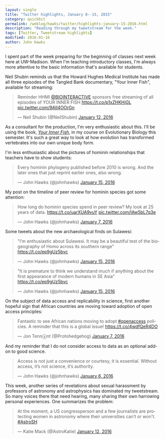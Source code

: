 ```yaml
---
layout: single
title: "Twitter highlights, January 8--15, 2015"
category: quickbit
permalink: /weblog/hawks/twitter/highlights-january-15-2016.html
description: "Reading through my tweetstream for the week."
tags: [Twitter, Tweetstream highlights]
modified: 2016-01-16
author: John Hawks
---
```


I spent part of the week preparing for the beginning of classes next week here at UW-Madison. When I'm teaching introductory classes, I'm always more attentive to the basic information that's available for students. 

Neil Shubin reminds us that the Howard Hughes Medical Institute has made all three episodes of the Tangled Bank documentary, "Your Inner Fish", available for streaming: 

<blockquote class="twitter-tweet" data-partner="tweetdeck"><p lang="en" dir="ltr">Reminder HHMI  <a href="https://twitter.com/BIOINTERACTIVE">@BIOINTERACTIVE</a> sponsors free streaming of all episodes of YOUR INNER FISH <a href="https://t.co/p1xZHKHjGL">https://t.co/p1xZHKHjGL</a> <a href="https://t.co/9AII4OOrGn">pic.twitter.com/9AII4OOrGn</a></p>&mdash; Neil Shubin (@NeilShubin) <a href="https://twitter.com/NeilShubin/status/686954150551252992">January 12, 2016</a></blockquote>
<script async src="//platform.twitter.com/widgets.js" charset="utf-8"></script>

As a consultant for the production, I'm very enthusiastic about this. I'll be using the book, <a rel="nofollow" href="http://www.amazon.com/gp/product/0307277453/ref=as_li_tl?ie=UTF8&camp=1789&creative=390957&creativeASIN=0307277453&linkCode=as2&tag=johnhawksanth-20&linkId=ZIP4NT3FTNMQVCNW"><em>Your Inner Fish</em></a>, in my course on Evolutionary Biology this semester. It's such a great way to look at how evolution has transformed vertebrates into our own unique body form. 


I'm less enthusiastic about the pictures of hominin relationships that teachers have to show students:


<blockquote class="twitter-tweet" data-partner="tweetdeck"><p lang="en" dir="ltr">Every hominin phylogeny published before 2010 is wrong. And the later ones that just reprint earlier ones, also wrong.</p>&mdash; John Hawks (@johnhawks) <a href="https://twitter.com/johnhawks/status/688113045529210880">January 15, 2016</a></blockquote>
<script async src="//platform.twitter.com/widgets.js" charset="utf-8"></script>





My post on the timeline of peer review for hominin species got some attention: 

<blockquote class="twitter-tweet" data-partner="tweetdeck"><p lang="en" dir="ltr">How long do hominin species spend in peer review? My look at 25 years of data.  <a href="https://t.co/uarXUA9vuY">https://t.co/uarXUA9vuY</a> <a href="https://t.co/IAw5bL7q3e">pic.twitter.com/IAw5bL7q3e</a></p>&mdash; John Hawks (@johnhawks) <a href="https://twitter.com/johnhawks/status/684930002702450688">January 7, 2016</a></blockquote>
<script async src="//platform.twitter.com/widgets.js" charset="utf-8"></script>




Some tweets about the new archaeological finds on Sulawesi:

<blockquote class="twitter-tweet" data-partner="tweetdeck"><p lang="en" dir="ltr">&quot;I’m enthusiastic about Sulawesi. It may be a beautiful test of the biogeography of Homo across its southern range&quot; <a href="https://t.co/ep9gUz5bvc">https://t.co/ep9gUz5bvc</a></p>&mdash; John Hawks (@johnhawks) <a href="https://twitter.com/johnhawks/status/688107125856288768">January 15, 2016</a></blockquote>
<script async src="//platform.twitter.com/widgets.js" charset="utf-8"></script>

<blockquote class="twitter-tweet" data-partner="tweetdeck"><p lang="en" dir="ltr">&quot;It is premature to think we understand much if anything about the first appearance of modern humans in SE Asia&quot; <a href="https://t.co/ep9gUz5bvc">https://t.co/ep9gUz5bvc</a></p>&mdash; John Hawks (@johnhawks) <a href="https://twitter.com/johnhawks/status/688106664923238400">January 15, 2016</a></blockquote>
<script async src="//platform.twitter.com/widgets.js" charset="utf-8"></script>






On the subject of data access and replicability in science, first another hopeful sign that African countries are moving toward adoption of open access principles: 

<blockquote class="twitter-tweet" data-partner="tweetdeck"><p lang="en" dir="ltr">Fantastic to see African nations moving to adopt <a href="https://twitter.com/hashtag/openaccess?src=hash">#openaccess</a> policies. A reminder that this is a global issue! <a href="https://t.co/4wdfQeR4DO">https://t.co/4wdfQeR4DO</a></p>&mdash; Jon Tennⓐnt (@Protohedgehog) <a href="https://twitter.com/Protohedgehog/status/685036159815122944">January 7, 2016</a></blockquote>
<script async src="//platform.twitter.com/widgets.js" charset="utf-8"></script>

And my reminder that I do not consider access to data as an optional add-on to good science. 

<blockquote class="twitter-tweet" data-partner="tweetdeck"><p lang="en" dir="ltr">Access is not just a convenience or courtesy, it is essential. Without access, it’s not science, it’s authority.</p>&mdash; John Hawks (@johnhawks) <a href="https://twitter.com/johnhawks/status/684583273205510144">January 6, 2016</a></blockquote>
<script async src="//platform.twitter.com/widgets.js" charset="utf-8"></script>


This week, another series of revelations about sexual harassment by professors of astronomy and astrophysics has dominated my tweetstream. So many voices there that need hearing, many sharing their own harrowing personal experiences. One summarizes the problem:  

<blockquote class="twitter-tweet" data-partner="tweetdeck"><p lang="en" dir="ltr">At the moment, a US congressperson and a few journalists are protecting women in astronomy where their universities can’t or won&#39;t. <a href="https://twitter.com/hashtag/AstroSH?src=hash">#AstroSH</a></p>&mdash; Katie Mack (@AstroKatie) <a href="https://twitter.com/AstroKatie/status/687060229217910784">January 12, 2016</a></blockquote>
<script async src="//platform.twitter.com/widgets.js" charset="utf-8"></script>



